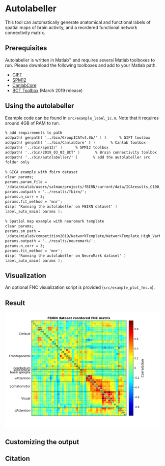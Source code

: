 # Autolabeller

This tool can automatically generate anatomical and functional labels of spatial maps of brain activity, and a reordered functional network connectivity matrix.

## Prerequisites

Autolabeller is written in Matlab™ and requires several Matlab toolboxes to run. Please download the following toolboxes and add to your Matlab path.

- [GIFT](https://github.com/trendscenter/gift)
- [SPM12](https://www.fil.ion.ucl.ac.uk/spm/software/spm12/)
- [CanlabCore](https://github.com/canlab/CanlabCore)
- [BCT Toolbox](https://sites.google.com/site/bctnet/) (March 2019 release)

## Using the autolabeller

Example code can be found in `src/example_label_ic.m`. Note that it requires around 4GB of RAM to run.

    % add requirements to path
    addpath( genpath( '../bin/GroupICATv4.0b/' ) )      % GIFT toolbox
    addpath( genpath( '../bin/CanlabCore' ) )       % Canlab toolbox
    addpath( '../bin/spm12/' )      % SPM12 toolbox
    addpath( '../bin/2019_03_03_BCT' )       % Brain connectivity toolbox
    addpath( '../bin/autolabeller/' )       % add the autolabeller src folder only

    % GICA example with fbirn dataset
    clear params;
    params.param_file = '/data/mialab/users/salman/projects/fBIRN/current/data/ICAresults_C100_fbirn/fbirnp3_rest_ica_parameter_info.mat';
    params.outpath = '../results/fbirn/';
    params.n_corr = 3;
    params.fit_method = 'mnr';
    disp( 'Running the autolabeller on FBIRN dataset' )
    label_auto_main( params );

    % Spatial map example with neuromark template
    clear params;
    params.sm_path = '/data/mialab/competition2019/NetworkTemplate/NetworkTemplate_High_VarNor.nii';
    params.outpath = '../results/neuromark/';
    params.n_corr = 3;
    params.fit_method = 'mnr';
    disp( 'Running the autolabeller on NeuroMark dataset' )
    label_auto_main( params );

## Visualization

An optional FNC visualization script is provided (`src/example_plot_fnc.m`).

## Result

![fbirn/fnc_reordered](results/fbirn/fnc_reordered.png)

## Customizing the output

## Citation

